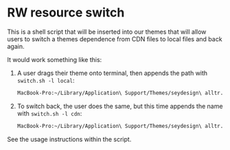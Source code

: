 # RW resource switch

This is a shell script that will be inserted into our themes that will allow users to switch a themes dependence from CDN files to local files and back again.

It would work something like this:

1. A user drags their theme onto terminal, then appends the path with `switch.sh -l local`:

	```bash
	MacBook-Pro:~/Library/Application\ Support/Themes/seydesign\ alltr.rwtheme/switch.sh -l local
	```
2. To switch back, the user does the same, but this time appends the name with `switch.sh -l cdn`:

	```bash
	MacBook-Pro:~/Library/Application\ Support/Themes/seydesign\ alltr.rwtheme/switch.sh -l cdn
	```

See the usage instructions within the script.